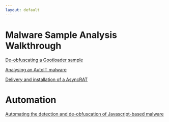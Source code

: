 ```yaml
---
layout: default
---
```


# Malware Sample Analysis Walkthrough

[De-obfuscating a Gootloader sample](./gootloader.html)

[Analysing an AutoIT malware](./autoitmalware.html)

[Delivery and installation of a AsyncRAT](./delivery_asyncrat.html)

# Automation

[Automating the detection and de-obfuscation of Javascript-based malware](./js_malware_detection.html)
